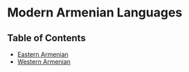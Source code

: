 # Modern Armenian Languages

## Table of Contents

- [Eastern Armenian](Eastern%20Armenian/README.md)
- [Western Armenian](Western%20Armenian/README.md)

